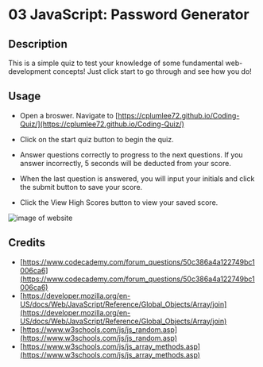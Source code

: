 # 03 JavaScript: Password Generator

## Description
This is a simple quiz to test your knowledge of some fundamental web-development concepts! Just click start to go through and see how you do!  



## Usage 

- Open a broswer. Navigate to [https://cplumlee72.github.io/Coding-Quiz/](https://cplumlee72.github.io/Coding-Quiz/)

- Click on the start quiz button to begin the quiz. 

- Answer questions correctly to progress to the next questions. If you answer incorrectly, 5 seconds will be deducted from 
  your score.

- When the last question is answered, you will input your initials and click the submit button to save your score.

- Click the View High Scores button to view your saved score. 

![image of website](./assets/images/04demo.gif/)

## Credits 

- [https://www.codecademy.com/forum_questions/50c386a4a122749bc1006ca6](https://www.codecademy.com/forum_questions/50c386a4a122749bc1006ca6)
- [https://developer.mozilla.org/en-US/docs/Web/JavaScript/Reference/Global_Objects/Array/join](https://developer.mozilla.org/en-US/docs/Web/JavaScript/Reference/Global_Objects/Array/join)
- [https://www.w3schools.com/js/js_random.asp](https://www.w3schools.com/js/js_random.asp)
- [https://www.w3schools.com/js/js_array_methods.asp](https://www.w3schools.com/js/js_array_methods.asp)
